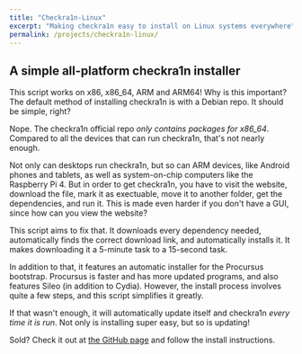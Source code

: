```yaml
---
title: "Checkra1n-Linux"
excerpt: "Making checkra1n easy to install on Linux systems everywhere"
permalink: /projects/checkra1n-linux/
---
```

## A simple all-platform checkra1n installer
This script works on x86, x86\_64, ARM and ARM64! Why is this important? The default method of installing checkra1n is with a Debian repo. It should be simple, right?

Nope. The checkra1n official repo _only contains packages for x86_64_. Compared to all the devices that can run checkra1n, that's not nearly enough.

Not only can desktops run checkra1n, but so can ARM devices, like Android phones and tablets, as well as system-on-chip computers like the Raspberry Pi 4. But in order to get checkra1n, you have to visit the website, download the file, mark it as exectuable, move it to another folder, get the dependencies, and run it. This is made even harder if you don't have a GUI, since how can you view the website?

This script aims to fix that. It downloads every dependency needed, automatically finds the correct download link, and automatically installs it. It makes downloading it a 5-minute task to a 15-second task.

In addition to that, it features an automatic installer for the Procursus bootstrap. Procursus is faster and has more updated programs, and also features Sileo (in addition to Cydia). However, the install process involves quite a few steps, and this script simplifies it greatly.

If that wasn't enough, it will automatically update itself and checkra1n _every time it is run_. Not only is installing super easy, but so is updating!

Sold? Check it out at [the GitHub page](https://github.com/randomblock1/checkra1n-linux) and follow the install instructions.